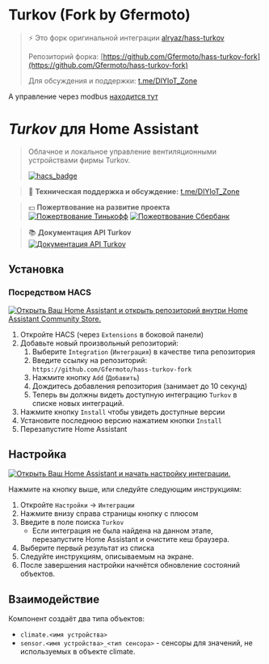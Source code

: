 # Turkov (Fork by Gfermoto)

> ⚡️ Это форк оригинальной интеграции [alryaz/hass-turkov](https://github.com/alryaz/hass-turkov)
> 
> Репозиторий форка: [https://github.com/Gfermoto/hass-turkov-fork](https://github.com/Gfermoto/hass-turkov-fork)
> 
> Для обсуждения и поддержки: [t.me/DIYIoT_Zone](https://t.me/DIYIoT_Zone)

А управление через modbus [находится тут](https://github.com/malexmnt/turkov-modbus)

# _Turkov_ для Home Assistant
> Облачное и локальное управление вентиляционными устройствами фирмы Turkov.
>
> [![hacs_badge](https://img.shields.io/badge/HACS-Default-41BDF5.svg?style=for-the-badge)](https://github.com/Gfermoto/hass-turkov-fork)

> 💬 **Техническая поддержка и обсуждение:**  [t.me/DIYIoT_Zone](https://t.me/DIYIoT_Zone)

> 💵 **Пожертвование на развитие проекта**  
> [![Пожертвование Тинькофф](https://img.shields.io/badge/Tinkoff-F8D81C.svg?style=for-the-badge)](https://www.tinkoff.ru/cf/3g8f1RTkf5G)
> [![Пожертвование Cбербанк](https://img.shields.io/badge/Сбербанк-green.svg?style=for-the-badge)](https://www.sberbank.com/ru/person/dl/jc?linkname=3pDgknI7FY3z7tJnN)

> 📚 **Документация API Turkov**  
> [![Документация API Turkov](https://img.shields.io/badge/Turkov-Wiki-111111.svg?style=for-the-badge)](https://wiki.turkov.ru/ru/equipment/wifi/pool)

## Установка
### Посредством HACS

[![Открыть Ваш Home Assistant и открыть репозиторий внутри Home Assistant Community Store.](https://my.home-assistant.io/badges/hacs_repository.svg)](https://my.home-assistant.io/redirect/hacs_repository/?owner=Gfermoto&repository=hass-turkov-fork&category=integration)

1. Откройте HACS (через `Extensions` в боковой панели)
1. Добавьте новый произвольный репозиторий:
   1. Выберите `Integration` (`Интеграция`) в качестве типа репозитория
   1. Введите ссылку на репозиторий: `https://github.com/Gfermoto/hass-turkov-fork`
   1. Нажмите кнопку `Add` (`Добавить`)
   1. Дождитесь добавления репозитория (занимает до 10 секунд)
   1. Теперь вы должны видеть доступную интеграцию `Turkov` в списке новых интеграций.
1. Нажмите кнопку `Install` чтобы увидеть доступные версии
1. Установите последнюю версию нажатием кнопки `Install`
1. Перезапустите Home Assistant

## Настройка

[![Открыть Ваш Home Assistant и начать настройку интеграции.](https://my.home-assistant.io/badges/config_flow_start.svg)](https://my.home-assistant.io/redirect/config_flow_start/?domain=turkov)

Нажмите на кнопку выше, или следуйте следующим инструкциям:
1. Откройте `Настройки` -> `Интеграции`
1. Нажмите внизу справа страницы кнопку с плюсом
1. Введите в поле поиска `Turkov`  
   - Если интеграция не была найдена на данном этапе, перезапустите Home Assistant и очистите кеш браузера.
1. Выберите первый результат из списка
2. Следуйте инструкциям, описываемым на экране.
1. После завершения настройки начнётся обновление состояний объектов.

## Взаимодействие

Компонент создаёт два типа объектов:
- `climate.<имя устройства>`
- `sensor.<имя устройства>_<тип сенсора>` - сенсоры для значений, не используемых в объекте climate.
